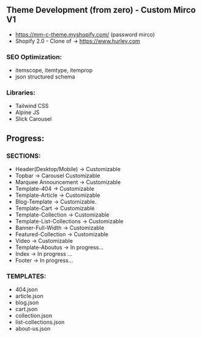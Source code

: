 ## Theme Development (from zero) - Custom Mirco V1 
- https://mm-c-theme.myshopify.com/ (password mirco) 
- Shopify 2.0 - Clone of -> https://www.hurley.com

### SEO Optimization:
- itemscope, itemtype, itemprop
- json structured schema

### Libraries:
- Tailwind CSS 
- Alpine JS
- Slick Carousel

## Progress:

### SECTIONS:
- Header(Desktop/Mobile) -> Customizable
- Topbar -> Carousel Customizable
- Marquee Announcement -> Customizable
- Template-404  -> Customizable
- Template-Article -> Customizable
- Blog-Template -> Customizable.
- Template-Cart -> Customizable
- Template-Collection -> Customizable
- Template-List-Collections -> Customizable
- Banner-Full-Width -> Customizable
- Featured-Collection -> Customizable
- Video -> Customizable
- Template-Aboutus -> In progress...
- Index  -> In progress ...
- Footer -> In progress...

### TEMPLATES:
- 404.json
- article.json
- blog.json
- cart.json
- collection.json
- list-collections.json
- about-us.json


